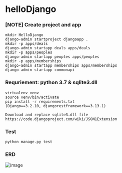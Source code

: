 # helloDjango

### [NOTE] Create project and app

    mkdir HelloDjango
    django-admin startproject djangoapp .
    mkdir -p apps/deals
    django-admin startapp deals apps/deals
    mkdir -p apps/peoples
    django-admin startapp peoples apps/peoples
    mkdir -p apps/memberships
    django-admin startapp memberships apps/memberships
    django-admin startapp commonapi

### Requriement: python 3.7 & sqlite3.dll

    virtualenv venv
    source venv/bin/activate
    pip install -r requirements.txt
    (Django==3.2.10, djangorestframework==3.13.1)

    Download and replace sqlite3.dll file
    https://code.djangoproject.com/wiki/JSON1Extension

### Test

    python manage.py test
    
### ERD
![image](https://user-images.githubusercontent.com/8528659/158085014-44d887d1-060b-4d4f-b3f2-9a27b2f8c4e7.png)
